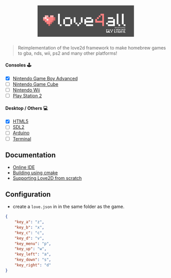 <h1 align="center">
<a href="https://gamelly.github.io/love-engine"><img width="60%" src="https://raw.githubusercontent.com/gamelly/love-engine/refs/heads/main/assets/banner3.png"></a>
</h1> 

> Reimplementation of the love2d framework to make homebrew games to gba, nds, wii, ps2 and many other platforms!

#### Consoles :joystick:

- [X] [Nintendo Game Boy Advanced](https://github.com/gamelly/core-native-gba)
- [ ] [Nintendo Game Cube](https://github.com/gamelly/core-native-wii)
- [ ] [Nintendo Wii](https://github.com/gamelly/core-native-wii)
- [ ] [Play Station 2](https://github.com/gamelly/core-native-ps2)

#### Desktop / Others :computer:

 - [X] [HTML5](https://www.npmjs.com/package/@gamely/love-engine)
 - [ ] [SDL2](https://github.com/gamelly/core-native-sdl)
 - [ ] [Arduino](https://github.com/gamelly/core-native-arduino)
 - [ ] [Terminal](https://github.com/gamelly/core-native-ascii)

## Documentation

 - [Online IDE](https://playground.gamely.com.br)
 - [Building using cmake](https://docs.gamely.com.br/group__native#cmake)
 - [Supporting Love2D from scratch](https://docs.gamely.com.br/group__manual)


## Configuration

* create a `love.json` in in the same folder as the game.

```json
{
    "key_a": "z",
    "key_b": "x",
    "key_c": "c",
    "key_d": "v",
    "key_menu": "p",
    "key_up": "w",
    "key_left": "a",
    "key_down": "s",
    "key_right": "d"
}
```
